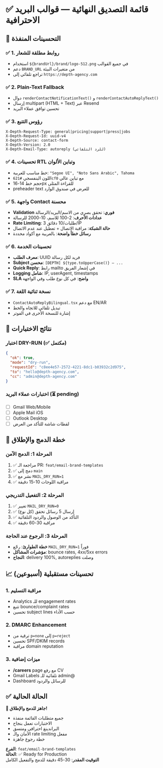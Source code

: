 # ✅ قائمة التصديق النهائية — قوالب البريد الاحترافية

## 🎯 التحسينات المنفذة

### ✅ 1. روابط مطلقة للشعار
- استخدام `${brandUrl}/brand/logo-512.png` في جميع القوالب
- دعم `BRAND_URL` من متغيرات البيئة
- تراجع تلقائي إلى `https://depth-agency.com`

### ✅ 2. Plain-Text Fallback
- دوال `renderContactNotificationText()` و `renderContactAutoReplyText()`
- إرسال multipart (HTML + Text) عبر Resend
- تحسين توافق عملاء البريد

### ✅ 3. رؤوس التتبع
```
X-Depth-Request-Type: general|pricing|support|press|jobs
X-Depth-Request-Id: uuid-v4
X-Depth-Source: contact-form
X-Depth-Version: 2.0
X-Depth-Email-Type: autoreply (للرد التلقائي)
```

### ✅ 4. تحسينات RTL وتباين الألوان
- خط مناسب للعربية: `"Segoe UI", "Noto Sans Arabic", Tahoma`
- اللون البنفسجي `#621cf0` مع تباين عالي
- حجم خط 14-16px للقراءة المثلى
- preheader text للعرض في صندوق الوارد

### ✅ 5. واجهة Contact محسنة
- **Validation فوري**: تحقق بصري من الاسم/البريد/الرسالة
- **عدادات الأحرف**: 2-100 للاسم، 10-2000 للرسالة
- **Rate Limiting**: 3 طلبات/10 دقائق/IP
- **حالة الشبكة**: مراقبة الاتصال + تعطيل عند عدم الاتصال
- **رسائل خطأ واضحة**: بالعربية مع أكواد محددة

### ✅ 6. تحسينات الخدمة
- **معرف الطلب**: UUID فريد لكل رسالة
- **Subject محسن**: `[DEPTH] ${type.toUpperCase()} — ...`
- **Quick Reply**: رابط mailto في إشعار الفريق
- **Logging شامل**: IP, userAgent, timestamps
- **SLA واضح**: في كل نوع طلب وفي الواجهة

### ✅ 7. نسخة ثنائية اللغة
- `ContactAutoReplyBilingual.tsx` مع دعم EN/AR
- تبديل تلقائي للاتجاه والخط
- إشارة للنسخة الأخرى في الفوتر

## 🧪 نتائج الاختبارات

### اختبار DRY-RUN (✅ مكتمل)
```json
{
  "ok": true,
  "mode": "dry-run", 
  "requestId": "c8ee4e57-2572-4221-8dc1-b03932c2d975",
  "to": "hello@depth-agency.com",
  "cc": "admin@depth-agency.com"
}
```

### اختبارات عملاء البريد (⏳ pending)
- [ ] Gmail Web/Mobile
- [ ] Apple Mail iOS  
- [ ] Outlook Desktop
- [ ] لقطات شاشة للتأكد من العرض

## 🚀 خطة الدمج والإطلاق

### المرحلة 1: الدمج الآمن
1. ✅ مراجعة الـ PR: `feat/email-brand-templates`
2. ✅ دمج إلى `main`
3. ✅ نشر مع `MAIL_DRY_RUN=1`
4. ✅ مراقبة اللوجات 10-15 دقيقة

### المرحلة 2: التفعيل التدريجي  
1. ✅ تغيير `MAIL_DRY_RUN=0`
2. ✅ إرسال 5 رسائل تحقق (كل نوع)
3. ✅ التأكد من الوصول والردود التلقائية
4. ✅ مراقبة 30-60 دقيقة

### المرحلة 3: الرجوع عند الحاجة
- **خطة الطوارئ**: رجّع `MAIL_DRY_RUN=1` فوراً
- **مؤشرات المشاكل**: bounce rates, 4xx/5xx errors
- **النجاح**: delivery 100%, autoreplies وصلت

## 📈 تحسينات مستقبلية (أسبوعين)

### 1. مراقبة التسليم
- Analytics للـ engagement rates
- تتبع bounce/complaint rates
- تحسين subject lines حسب الأداء

### 2. DMARC Enhancement  
- ترقية من `p=none` إلى `p=reject`
- تحسين SPF/DKIM records
- مراقبة domain reputation

### 3. ميزات إضافية
- **/careers** page مع رفع CV
- Gmail Labels تلقائية للـ admin@
- Dashboard للرسائل والردود

## ✅ الحالة الحالية

**🎉 جاهز للدمج والإطلاق!**

- جميع متطلبات القائمة منفذة
- الاختبارات تعمل بنجاح  
- البراندينغ احترافي ومتسق
- الأمان والـ rate limiting مفعل
- خطة رجوع جاهزة

**الفرع**: `feat/email-brand-templates`  
**الحالة**: ✅ Ready for Production  
**التوقيت المقدر**: 30-45 دقيقة للدمج والتفعيل الكامل
